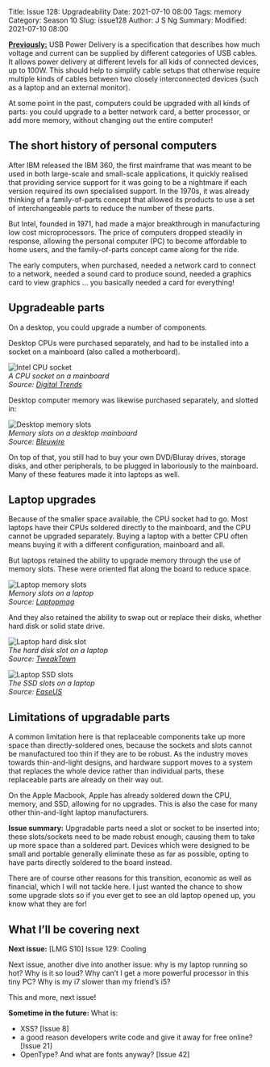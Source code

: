 Title: Issue 128: Upgradeability
Date: 2021-07-10 08:00
Tags: memory
Category: Season 10
Slug: issue128
Author: J S Ng
Summary: 
Modified: 2021-07-10 08:00

[**Previously:**](https://buttondown.email/laymansguide/archive/) USB Power Delivery is a specification that describes how much voltage and current can be supplied by different categories of USB cables. It allows power delivery at different levels for all kids of connected devices, up to 100W. This should help to simplify cable setups that otherwise require multiple kinds of cables between two closely interconnected devices (such as a laptop and an external monitor).

At some point in the past, computers could be upgraded with all kinds of parts: you could upgrade to a better network card, a better processor, or add more memory, without changing out the entire computer!

## The short history of personal computers

After IBM released the IBM 360, the first mainframe that was meant to be used in both large-scale and small-scale applications, it quickly realised that providing service support for it was going to be a nightmare if each version required its own specialised support. In the 1970s, it was already thinking of a family-of-parts concept that allowed its products to use a set of interchangeable parts to reduce the number of these parts.

But Intel, founded in 1971, had made a major breakthrough in manufacturing low cost microprocessors. The price of computers dropped steadily in response, allowing the personal computer (PC) to become affordable to home users, and the family-of-parts concept came along for the ride.

The early computers, when purchased, needed a network card to connect to a network, needed a sound card to produce sound, needed a graphics card to view graphics … you basically needed a card for everything!

## Upgradeable parts

On a desktop, you could upgrade a number of components.

Desktop CPUs were purchased separately, and had to be installed into a socket on a mainboard (also called a motherboard).

![Intel CPU socket]({attach}/season10/issue128/issue128_01.jpg)  
*A CPU socket on a mainboard<br />Source: [Digital Trends](https://www.digitaltrends.com/computing/what-are-intels-lga-processor-sockets/)*    

Desktop computer memory was likewise purchased separately, and slotted in:

![Desktop memory slots]({attach}/season10/issue128/issue128_02.jpg)  
*Memory slots on a desktop mainboard<br />Source: [Bleuwire](https://bleuwire.com/how-to-determine-memory-slots-motherboard-windows-10/)*    

On top of that, you still had to buy your own DVD/Bluray drives, storage disks, and other peripherals, to be plugged in laboriously to the mainboard. Many of these features made it into laptops as well.

## Laptop upgrades

Because of the smaller space available, the CPU socket had to go. Most laptops have their CPUs soldered directly to the mainboard, and the CPU cannot be upgraded separately. Buying a laptop with a better CPU often means buying it with a different configuration, mainboard and all.

But laptops retained the ability to upgrade memory through the use of memory slots. These were oriented flat along the board to reduce space.

![Laptop memory slots]({attach}/season10/issue128/issue128_03.jpg)  
*Memory slots on a laptop<br />Source: [Laptopmag](https://www.laptopmag.com/articles/ram-upgrade-tutorial)*    

And they also retained the ability to swap out or replace their disks, whether hard disk or solid state drive.

![Laptop hard disk slot]({attach}/season10/issue128/issue128_04.jpg)  
*The hard disk slot on a laptop<br />Source: [TweakTown](https://www.tweaktown.com/tweakipedia/2/upgrading-your-laptop-to-a-new-high-performance-ssd-and-ram/index.html)*    

![Laptop SSD slots]({attach}/season10/issue128/issue128_05.jpg)  
*The SSD slots on a laptop<br />Source: [EaseUS](https://www.easeus.com/backup-utility/clone-m2-ssd-to-larger-m2-ssd.html)*    

## Limitations of upgradable parts

A common limitation here is that replaceable components take up more space than directly-soldered ones, because the sockets and slots cannot be manufactured too thin if they are to be robust. As the industry moves towards thin-and-light designs, and hardware support moves to a system that replaces the whole device rather than individual parts, these replaceable parts are already on their way out.

On the Apple Macbook, Apple has already soldered down the CPU, memory, and SSD, allowing for no upgrades. This is also the case for many other thin-and-light laptop manufacturers.

**Issue summary:** Upgradable parts need a slot or socket to be inserted into; these slots/sockets need to be made robust enough, causing them to take up more space than a soldered part. Devices which were designed to be small and portable generally eliminate these as far as possible, opting to have parts directly soldered to the board instead.

There are of course other reasons for this transition, economic as well as financial, which I will not tackle here. I just wanted the chance to show some upgrade slots so if you ever get to see an old laptop opened up, you know what they are for!

## What I’ll be covering next

**Next issue:** [LMG S10] Issue 129: Cooling

Next issue, another dive into another issue: why is my laptop running so hot? Why is it so loud? Why can’t I get a more powerful processor in this tiny PC? Why is my i7 slower than my friend’s i5?

This and more, next issue!

**Sometime in the future:** What is:

- XSS? [Issue 8]
- a good reason developers write code and give it away for free online? [Issue 21]
- OpenType? And what are fonts anyway? [Issue 42]
